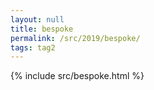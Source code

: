 ```yaml
---
layout: null
title: bespoke
permalink: /src/2019/bespoke/
tags: tag2
---
```

{% include src/bespoke.html %}